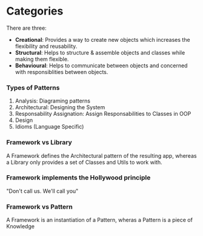 # Categories

There are three:
* **Creational**: Provides a way to create new objects which increases the flexibility and reusability.
* **Structural**: Helps to structure & assemble objects and classes while making them flexible.
* **Behavioural**: Helps to communicate between objects and concerned with responsiblities between objects.

### Types of Patterns
1. Analysis: Diagraming patterns
1. Architectural: Designing the System
1. Responsability Assignation: Assign Responsabilities to Classes in OOP
1. Design
1. Idioms (Language Specific)

### Framework vs Library
A Framework defines the Architectural pattern of the resulting app, whereas a Library only provides a set of Classes and Utils to work with.

### Framework implements the Hollywood principle
"Don't call us. We'll call you"

### Framework vs Pattern
A Framework is an instantiation of a Pattern, wheras a Pattern is a piece of Knowledge

